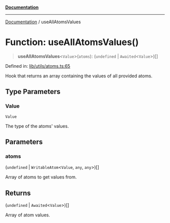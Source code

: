 [**Documentation**](../README.md)

***

[Documentation](../README.md) / useAllAtomsValues

# Function: useAllAtomsValues()

> **useAllAtomsValues**\<`Value`\>(`atoms`): (`undefined` \| `Awaited`\<`Value`\>)[]

Defined in: [lib/utils/atoms.ts:65](https://github.com/aldesgroup/goaldn/blob/6a7943d02984b1a6b41d76a3a483a1484b644076/lib/utils/atoms.ts#L65)

Hook that returns an array containing the values of all provided atoms.

## Type Parameters

### Value

`Value`

The type of the atoms' values.

## Parameters

### atoms

(`undefined` \| `WritableAtom`\<`Value`, `any`, `any`\>)[]

Array of atoms to get values from.

## Returns

(`undefined` \| `Awaited`\<`Value`\>)[]

Array of atom values.
